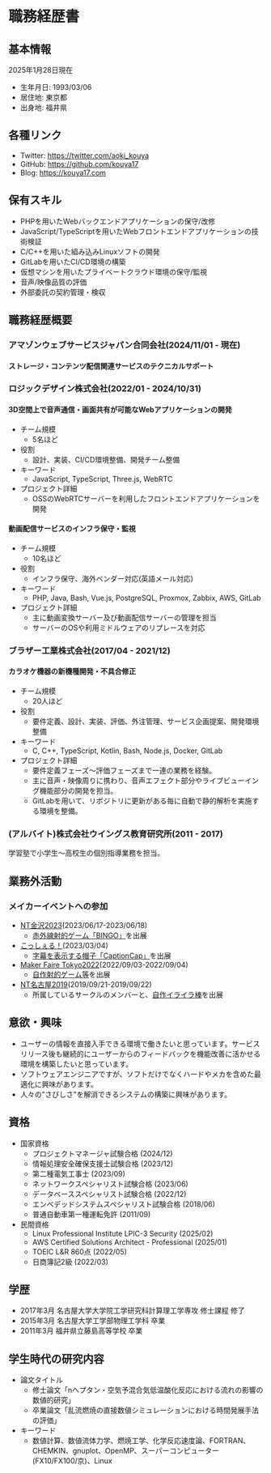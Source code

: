# 職務経歴書

## 基本情報

2025年1月28日現在

- 生年月日: 1993/03/06
- 居住地: 東京都
- 出身地: 福井県

## 各種リンク

- Twitter: https://twitter.com/aoki_kouya
- GitHub: https://github.com/kouya17
- Blog: https://kouya17.com

## 保有スキル

- PHPを用いたWebバックエンドアプリケーションの保守/改修
- JavaScript/TypeScriptを用いたWebフロントエンドアプリケーションの技術検証
- C/C++を用いた組み込みLinuxソフトの開発
- GitLabを用いたCI/CD環境の構築
- 仮想マシンを用いたプライベートクラウド環境の保守/監視
- 音声/映像品質の評価
- 外部委託の契約管理・検収

## 職務経歴概要

### アマゾンウェブサービスジャパン合同会社(2024/11/01 - 現在)

#### ストレージ・コンテンツ配信関連サービスのテクニカルサポート

### ロジックデザイン株式会社(2022/01 - 2024/10/31)

#### 3D空間上で音声通信・画面共有が可能なWebアプリケーションの開発

- チーム規模
  - 5名ほど
- 役割
  - 設計、実装、CI/CD環境整備、開発チーム整備
- キーワード
  - JavaScript, TypeScript, Three.js, WebRTC
- プロジェクト詳細
  - OSSのWebRTCサーバーを利用したフロントエンドアプリケーションを開発

#### 動画配信サービスのインフラ保守・監視

- チーム規模
  - 10名ほど
- 役割
  - インフラ保守、海外ベンダー対応(英語メール対応)
- キーワード
  - PHP, Java, Bash, Vue.js, PostgreSQL, Proxmox, Zabbix, AWS, GitLab
- プロジェクト詳細
  - 主に動画変換サーバー及び動画配信サーバーの管理を担当
  - サーバーのOSや利用ミドルウェアのリプレースを対応

### ブラザー工業株式会社(2017/04 - 2021/12)

#### カラオケ機器の新機種開発・不具合修正

- チーム規模
  - 20人ほど
- 役割
  - 要件定義、設計、実装、評価、外注管理、サービス企画提案、開発環境整備
- キーワード
  - C, C++, TypeScript, Kotlin, Bash, Node.js, Docker, GitLab
- プロジェクト詳細
  - 要件定義フェーズ～評価フェーズまで一連の業務を経験。
  - 主に音声・映像周りに携わり、音声エフェクト部分やライブビューイング機能部分の開発を担当。
  - GitLabを用いて、リポジトリに更新がある毎に自動で静的解析を実施する環境を整備。

### (アルバイト)株式会社ウイングス教育研究所(2011 - 2017)

学習塾で小学生～高校生の個別指導業務を担当。

## 業務外活動

### メイカーイベントへの参加

- [NT金沢2023](https://wiki.nicotech.jp/nico_tech/?NT%E9%87%91%E6%B2%A22023)(2023/06/17-2023/06/18)
  - [赤外線射的ゲーム「BINGO」](https://twitter.com/aoki_kouya/status/1668960003133411329)を出展
- [こっしぇる！](https://coshel.org/)(2023/03/04)
  - [字幕を表示する帽子「CaptionCap」](https://coshel.org/2023/03/01/post-289/)を出展
- [Maker Faire Tokyo2022](https://makezine.jp/event/mft2022/)(2022/09/03-2022/09/04)
  - [自作射的ゲーム等](https://makezine.jp/event/makers-mft2022/m0007/)を出展
- [NT名古屋2019](https://wiki.nicotech.jp/nico_tech/index.php?NT%E5%90%8D%E5%8F%A4%E5%B1%8B2019)(2019/09/21-2019/09/22)
  - 所属しているサークルのメンバーと、[自作イライラ棒](https://makezine.jp/event/makers-mfk2020/m0091/)を出展

## 意欲・興味

- ユーザーの情報を直接入手できる環境で働きたいと思っています。サービスリリース後も継続的にユーザーからのフィードバックを機能改善に活かせる環境を構築したいと思っています。
- ソフトウェアエンジニアですが、ソフトだけでなくハードやメカを含めた最適化に興味があります。
- 人々の"さびしさ"を解消できるシステムの構築に興味があります。

## 資格

- 国家資格
  - プロジェクトマネージャ試験合格 (2024/12)
  - 情報処理安全確保支援士試験合格 (2023/12)
  - 第二種電気工事士 (2023/09)
  - ネットワークスペシャリスト試験合格 (2023/06)
  - データベーススペシャリスト試験合格 (2022/12)
  - エンベデッドシステムスペシャリスト試験合格 (2018/06)
  - 普通自動車第一種運転免許 (2011/09)
- 民間資格
  - Linux Professional Institute LPIC-3 Security (2025/02)
  - AWS Certified Solutions Architect - Professional (2025/01)
  - TOEIC L&R 860点 (2022/05)
  - 日商簿記2級 (2022/03)

## 学歴

- 2017年3月 名古屋大学大学院工学研究科計算理工学専攻 修士課程 修了
- 2015年3月 名古屋大学工学部物理工学科 卒業
- 2011年3月 福井県立藤島高等学校 卒業

## 学生時代の研究内容

- 論文タイトル
  - 修士論文「nヘプタン・空気予混合気低温酸化反応における流れの影響の数値的研究」
  - 卒業論文「乱流燃焼の直接数値シミュレーションにおける時間発展手法の評価」 
- キーワード
  - 数値計算、数値流体力学、燃焼工学、化学反応速度論、FORTRAN、CHEMKIN、gnuplot、OpenMP、スーパーコンピューター(FX10/FX100/京)、Linux
